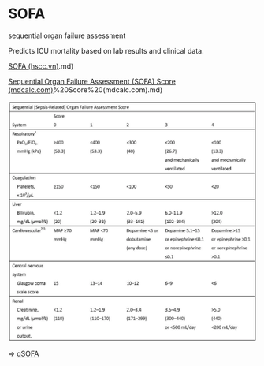 # SOFA
  
sequential organ failure assessment
  
Predicts ICU mortality based on lab results and clinical data.
  
[SOFA (hscc.vn)](hscc.vn).md)
  
[Sequential Organ Failure Assessment (SOFA) Score (mdcalc.com)](SOFA)%20Score%20(mdcalc.com).md)
  

  
![../200 FILES/201 Image/image/SOFA-1716737847939.webp](../200%20FILES/201%20Image/image/SOFA-1716737847939.webp)
  

  
=> [qSOFA](./qSOFA.md)